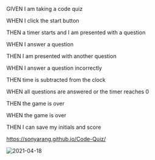 GIVEN I am taking a code quiz

WHEN I click the start button

THEN a timer starts and I am presented with a question

WHEN I answer a question

THEN I am presented with another question

WHEN I answer a question incorrectly

THEN time is subtracted from the clock

WHEN all questions are answered or the timer reaches 0

THEN the game is over

WHEN the game is over

THEN I can save my initials and score

https://sonyarang.github.io/Code-Quiz/

![2021-04-18](https://user-images.githubusercontent.com/80353743/115165541-f1012780-a073-11eb-8632-0c893f188a6a.png)
